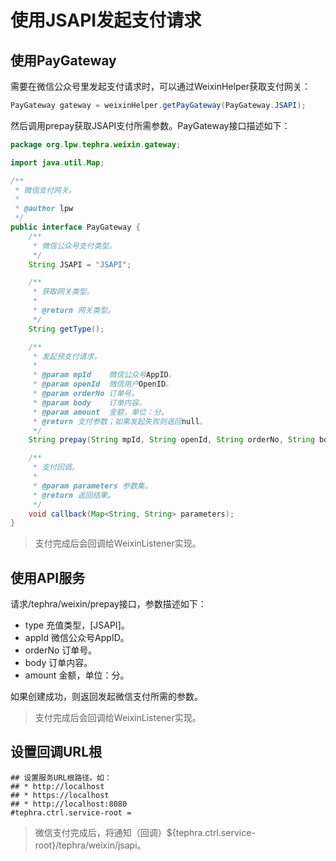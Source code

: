 # 使用JSAPI发起支付请求

## 使用PayGateway

需要在微信公众号里发起支付请求时，可以通过WeixinHelper获取支付网关：
```java
PayGateway gateway = weixinHelper.getPayGateway(PayGateway.JSAPI);
```
然后调用prepay获取JSAPI支付所需参数。PayGateway接口描述如下：
```java
package org.lpw.tephra.weixin.gateway;

import java.util.Map;

/**
 * 微信支付网关。
 *
 * @author lpw
 */
public interface PayGateway {
    /**
     * 微信公众号支付类型。
     */
    String JSAPI = "JSAPI";

    /**
     * 获取网关类型。
     *
     * @return 网关类型。
     */
    String getType();

    /**
     * 发起预支付请求。
     *
     * @param mpId    微信公众号AppID。
     * @param openId  微信用户OpenID。
     * @param orderNo 订单号。
     * @param body    订单内容。
     * @param amount  金额，单位：分。
     * @return 支付参数；如果发起失败则返回null。
     */
    String prepay(String mpId, String openId, String orderNo, String body, int amount);

    /**
     * 支付回调。
     *
     * @param parameters 参数集。
     * @return 返回结果。
     */
    void callback(Map<String, String> parameters);
}
```
> 支付完成后会回调给WeixinListener实现。

## 使用API服务

请求/tephra/weixin/prepay接口，参数描述如下：
- type 充值类型，[JSAPI]。
- appId 微信公众号AppID。
- orderNo 订单号。
- body 订单内容。
- amount 金额，单位：分。

如果创建成功，则返回发起微信支付所需的参数。

> 支付完成后会回调给WeixinListener实现。

## 设置回调URL根
```properties
## 设置服务URL根路径。如：
## * http://localhost
## * https://localhost
## * http://localhost:8080
#tephra.ctrl.service-root = 
```
> 微信支付完成后，将通知（回调）${tephra.ctrl.service-root}/tephra/weixin/jsapi。
